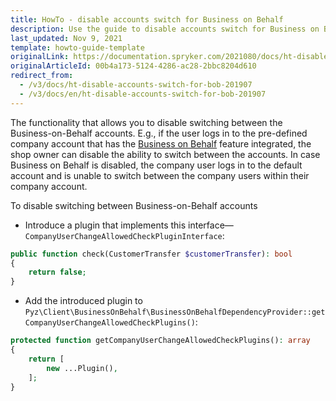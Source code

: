 ```yaml
---
title: HowTo - disable accounts switch for Business on Behalf
description: Use the guide to disable accounts switch for Business on Behalf
last_updated: Nov 9, 2021
template: howto-guide-template
originalLink: https://documentation.spryker.com/2021080/docs/ht-disable-accounts-switch-for-bob-201907
originalArticleId: 00b4a173-5124-4286-ac28-2bbc8204d610
redirect_from:
  - /v3/docs/ht-disable-accounts-switch-for-bob-201907
  - /v3/docs/en/ht-disable-accounts-switch-for-bob-201907
---
```


The functionality that allows you to disable switching between the Business-on-Behalf accounts. E.g., if the user logs in to the pre-defined company account that has the [Business on Behalf](/docs/scos/user/features/{{site.version}}/company-account-feature-overview/business-on-behalf-overview.html) feature integrated, the shop owner can disable the ability to switch between the accounts. In case Business on Behalf is disabled, the company user logs in to the default account and is unable to switch between the company users within their company account.

To disable switching between Business-on-Behalf accounts
* Introduce a plugin that implements this interface—`CompanyUserChangeAllowedCheckPluginInterface`:

```php
public function check(CustomerTransfer $customerTransfer): bool
{
    return false;
}
```

* Add the introduced plugin to `Pyz\Client\BusinessOnBehalf\BusinessOnBehalfDependencyProvider::getCompanyUserChangeAllowedCheckPlugins()`:

```php
protected function getCompanyUserChangeAllowedCheckPlugins(): array
{
    return [
        new ...Plugin(),
    ];
}
```

<!-- Last review date: Jul 04, 2019 by Dmitriy Aseev, Oksana Karasyova-->
